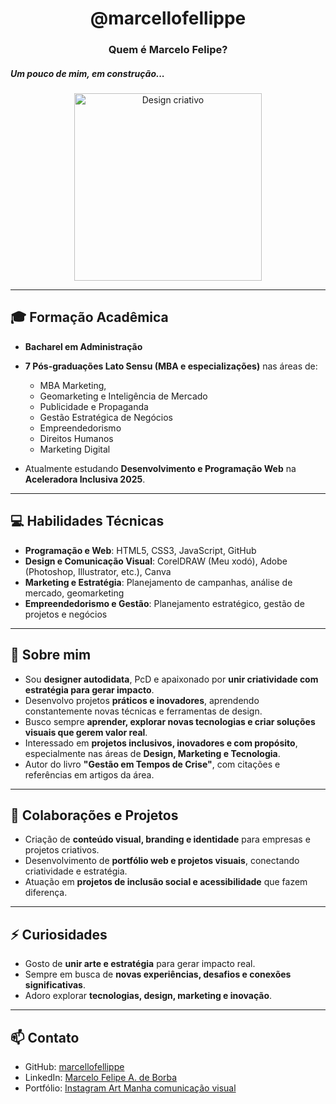 <h1 align="center">@marcellofellippe</h1>
<h3 align="center">Quem é Marcelo Felipe?</h3>

<h5>Um pouco de mim, em construção...</h5>

<p align="center">
  <img src="https://media2.giphy.com/media/v1.Y2lkPTZjMDliOTUydHR0bXQ5aXo4ZHZ4eWZpdDNvbWh5djBrcnk1ZWxpajhrNDZpcWpxZSZlcD12MV9pbnRlcm5hbF9naWZfYnlfaWQmY3Q9cw/SuCwUAOj2Bg2B4ExQ9/giphy.gif" alt="Design criativo" width="300"/>
</p>



---

## 🎓 Formação Acadêmica
- **Bacharel em Administração**  
- **7 Pós-graduações Lato Sensu (MBA e especializações)** nas áreas de:  
  - MBA Marketing,
  - Geomarketing e Inteligência de Mercado 
  - Publicidade e Propaganda  
  - Gestão Estratégica de Negócios  
  - Empreendedorismo  
  - Direitos Humanos  
  - Marketing Digital  

- Atualmente estudando **Desenvolvimento e Programação Web** na **Aceleradora Inclusiva 2025**.

---

## 💻 Habilidades Técnicas
- **Programação e Web**: HTML5, CSS3, JavaScript, GitHub  
- **Design e Comunicação Visual**: CorelDRAW (Meu xodó), Adobe (Photoshop, Illustrator, etc.), Canva
- **Marketing e Estratégia**: Planejamento de campanhas, análise de mercado, geomarketing  
- **Empreendedorismo e Gestão**: Planejamento estratégico, gestão de projetos e negócios  

---

## 🌱 Sobre mim
- Sou **designer autodidata**, PcD e apaixonado por **unir criatividade com estratégia para gerar impacto**.  
- Desenvolvo projetos **práticos e inovadores**, aprendendo constantemente novas técnicas e ferramentas de design.  
- Busco sempre **aprender, explorar novas tecnologias e criar soluções visuais que gerem valor real**.  
- Interessado em **projetos inclusivos, inovadores e com propósito**, especialmente nas áreas de **Design, Marketing e Tecnologia**.  
- Autor do livro **"Gestão em Tempos de Crise"**, com citações e referências em artigos da área.

---

## 💞️ Colaborações e Projetos
- Criação de **conteúdo visual, branding e identidade** para empresas e projetos criativos.  
- Desenvolvimento de **portfólio web e projetos visuais**, conectando criatividade e estratégia.  
- Atuação em **projetos de inclusão social e acessibilidade** que fazem diferença.

---

## ⚡ Curiosidades
- Gosto de **unir arte e estratégia** para gerar impacto real.  
- Sempre em busca de **novas experiências, desafios e conexões significativas**.  
- Adoro explorar **tecnologias, design, marketing e inovação**.

---

## 📫 Contato
- GitHub: [marcellofellippe](https://github.com/marcellofellippe)  
- LinkedIn: [Marcelo Felipe A. de Borba](https://www.linkedin.com/in/marcelo-felipe-andrade-de-borba-b08793266)  
- Portfólio: [Instagram Art Manha comunicação visual](https://www.instagram.com/artmanha._)

